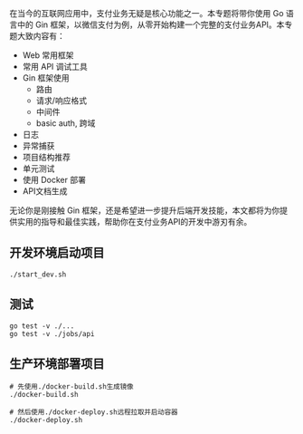 在当今的互联网应用中，支付业务无疑是核心功能之一。本专题将带你使用 Go 语言中的 Gin 框架，以微信支付为例，从零开始构建一个完整的支付业务API。本专题大致内容有：

- Web 常用框架
- 常用 API 调试工具
- Gin 框架使用
	- 路由
	- 请求/响应格式
	- 中间件
	- basic auth, 跨域
- 日志
- 异常捕获
- 项目结构推荐
- 单元测试
- 使用 Docker 部署
- API文档生成

无论你是刚接触 Gin 框架，还是希望进一步提升后端开发技能，本文都将为你提供实用的指导和最佳实践，帮助你在支付业务API的开发中游刃有余。

## 开发环境启动项目
```shell
./start_dev.sh
```

## 测试

```shell
go test -v ./...
go test -v ./jobs/api
```

## 生产环境部署项目
```shell
# 先使用./docker-build.sh生成镜像
./docker-build.sh

# 然后使用./docker-deploy.sh远程拉取并启动容器
./docker-deploy.sh
```
